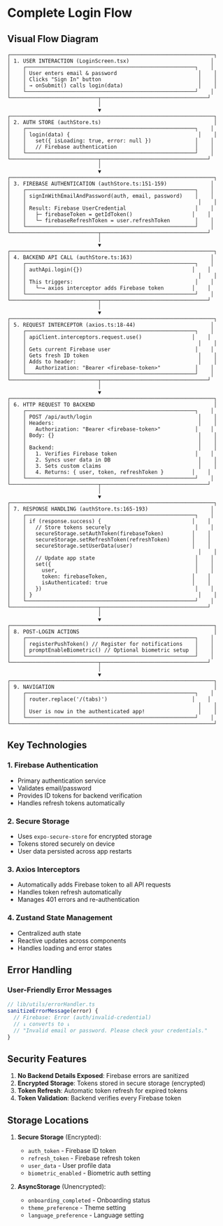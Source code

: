 # Complete Login Flow

## Visual Flow Diagram

```
┌─────────────────────────────────────────────────────────────────┐
│ 1. USER INTERACTION (LoginScreen.tsx)                          │
│    ┌──────────────────────────────────────────────────────┐    │
│    │ User enters email & password                          │    │
│    │ Clicks "Sign In" button                               │    │
│    │ → onSubmit() calls login(data)                        │    │
│    └──────────────────────────────────────────────────────┘    │
└────────────────────────────┬──────────────────────────────────┘
                             │
                             ▼
┌─────────────────────────────────────────────────────────────────┐
│ 2. AUTH STORE (authStore.ts)                                    │
│    ┌──────────────────────────────────────────────────────┐    │
│    │ login(data) {                                         │    │
│    │   set({ isLoading: true, error: null })              │    │
│    │   // Firebase authentication                         │    │
│    └──────────────────────────────────────────────────────┘    │
└────────────────────────────┬──────────────────────────────────┘
                             │
                             ▼
┌─────────────────────────────────────────────────────────────────┐
│ 3. FIREBASE AUTHENTICATION (authStore.ts:151-159)              │
│    ┌──────────────────────────────────────────────────────┐    │
│    │ signInWithEmailAndPassword(auth, email, password)    │    │
│    │                                                       │    │
│    │ Result: Firebase UserCredential                      │    │
│    │   ├─ firebaseToken = getIdToken()                   │    │
│    │   └─ firebaseRefreshToken = user.refreshToken        │    │
│    └──────────────────────────────────────────────────────┘    │
└────────────────────────────┬──────────────────────────────────┘
                             │
                             ▼
┌─────────────────────────────────────────────────────────────────┐
│ 4. BACKEND API CALL (authStore.ts:163)                         │
│    ┌──────────────────────────────────────────────────────┐    │
│    │ authApi.login({})                                   │    │
│    │                                                       │    │
│    │ This triggers:                                       │    │
│    │   └─→ axios interceptor adds Firebase token         │    │
│    └──────────────────────────────────────────────────────┘    │
└────────────────────────────┬──────────────────────────────────┘
                             │
                             ▼
┌─────────────────────────────────────────────────────────────────┐
│ 5. REQUEST INTERCEPTOR (axios.ts:18-44)                        │
│    ┌──────────────────────────────────────────────────────┐    │
│    │ apiClient.interceptors.request.use()                │    │
│    │                                                       │    │
│    │ Gets current Firebase user                           │    │
│    │ Gets fresh ID token                                   │    │
│    │ Adds to header:                                       │    │
│    │   Authorization: "Bearer <firebase-token>"           │    │
│    └──────────────────────────────────────────────────────┘    │
└────────────────────────────┬──────────────────────────────────┘
                             │
                             ▼
┌─────────────────────────────────────────────────────────────────┐
│ 6. HTTP REQUEST TO BACKEND                                      │
│    ┌──────────────────────────────────────────────────────┐    │
│    │ POST /api/auth/login                                  │    │
│    │ Headers:                                              │    │
│    │   Authorization: "Bearer <firebase-token>"           │    │
│    │ Body: {}                                              │    │
│    │                                                       │    │
│    │ Backend:                                              │    │
│    │   1. Verifies Firebase token                         │    │
│    │   2. Syncs user data in DB                            │    │
│    │   3. Sets custom claims                               │    │
│    │   4. Returns: { user, token, refreshToken }         │    │
│    └──────────────────────────────────────────────────────┘    │
└────────────────────────────┬──────────────────────────────────┘
                             │
                             ▼
┌─────────────────────────────────────────────────────────────────┐
│ 7. RESPONSE HANDLING (authStore.ts:165-193)                    │
│    ┌──────────────────────────────────────────────────────┐    │
│    │ if (response.success) {                             │    │
│    │   // Store tokens securely                           │    │
│    │   secureStorage.setAuthToken(firebaseToken)         │    │
│    │   secureStorage.setRefreshToken(refreshToken)       │    │
│    │   secureStorage.setUserData(user)                   │    │
│    │                                                       │    │
│    │   // Update app state                                │    │
│    │   set({                                              │    │
│    │     user,                                            │    │
│    │     token: firebaseToken,                           │    │
│    │     isAuthenticated: true                           │    │
│    │   })                                                 │    │
│    │ }                                                     │    │
│    └──────────────────────────────────────────────────────┘    │
└────────────────────────────┬──────────────────────────────────┘
                             │
                             ▼
┌─────────────────────────────────────────────────────────────────┐
│ 8. POST-LOGIN ACTIONS                                           │
│    ┌──────────────────────────────────────────────────────┐    │
│    │ registerPushToken() // Register for notifications    │    │
│    │ promptEnableBiometric() // Optional biometric setup  │    │
│    └──────────────────────────────────────────────────────┘    │
└────────────────────────────┬──────────────────────────────────┘
                             │
                             ▼
┌─────────────────────────────────────────────────────────────────┐
│ 9. NAVIGATION                                                   │
│    ┌──────────────────────────────────────────────────────┐    │
│    │ router.replace('/(tabs)')                           │    │
│    │                                                       │    │
│    │ User is now in the authenticated app!                 │    │
│    └──────────────────────────────────────────────────────┘    │
└─────────────────────────────────────────────────────────────────┘
```

## Key Technologies

### 1. **Firebase Authentication**
- Primary authentication service
- Validates email/password
- Provides ID tokens for backend verification
- Handles refresh tokens automatically

### 2. **Secure Storage**
- Uses `expo-secure-store` for encrypted storage
- Tokens stored securely on device
- User data persisted across app restarts

### 3. **Axios Interceptors**
- Automatically adds Firebase token to all API requests
- Handles token refresh automatically
- Manages 401 errors and re-authentication

### 4. **Zustand State Management**
- Centralized auth state
- Reactive updates across components
- Handles loading and error states

## Error Handling

### User-Friendly Error Messages
```typescript
// lib/utils/errorHandler.ts
sanitizeErrorMessage(error) {
  // Firebase: Error (auth/invalid-credential)
  // ↓ converts to ↓
  // "Invalid email or password. Please check your credentials."
}
```

## Security Features

1. **No Backend Details Exposed**: Firebase errors are sanitized
2. **Encrypted Storage**: Tokens stored in secure storage (encrypted)
3. **Token Refresh**: Automatic token refresh for expired tokens
4. **Token Validation**: Backend verifies every Firebase token

## Storage Locations

1. **Secure Storage** (Encrypted):
   - `auth_token` - Firebase ID token
   - `refresh_token` - Firebase refresh token
   - `user_data` - User profile data
   - `biometric_enabled` - Biometric auth setting

2. **AsyncStorage** (Unencrypted):
   - `onboarding_completed` - Onboarding status
   - `theme_preference` - Theme setting
   - `language_preference` - Language setting

